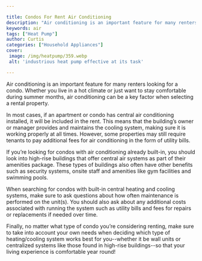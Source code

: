 ```yaml
---

title: Condos For Rent Air Conditioning
description: "Air conditioning is an important feature for many renters looking for a condo. Whether you live in a hot climate or just want to s...see more detail"
keywords: air
tags: ["Heat Pump"]
author: Curtis
categories: ["Household Appliances"]
cover: 
 image: /img/heatpump/359.webp
 alt: 'industrious heat pump effective at its task'

---
```


Air conditioning is an important feature for many renters looking for a condo. Whether you live in a hot climate or just want to stay comfortable during summer months, air conditioning can be a key factor when selecting a rental property. 

In most cases, if an apartment or condo has central air conditioning installed, it will be included in the rent. This means that the building’s owner or manager provides and maintains the cooling system, making sure it is working properly at all times. However, some properties may still require tenants to pay additional fees for air conditioning in the form of utility bills. 

If you’re looking for condos with air conditioning already built-in, you should look into high-rise buildings that offer central air systems as part of their amenities package. These types of buildings also often have other benefits such as security systems, onsite staff and amenities like gym facilities and swimming pools. 

When searching for condos with built-in central heating and cooling systems, make sure to ask questions about how often maintenance is performed on the unit(s). You should also ask about any additional costs associated with running the system such as utility bills and fees for repairs or replacements if needed over time. 

Finally, no matter what type of condo you’re considering renting, make sure to take into account your own needs when deciding which type of heating/cooling system works best for you--whether it be wall units or centralized systems like those found in high-rise buildings--so that your living experience is comfortable year round!
